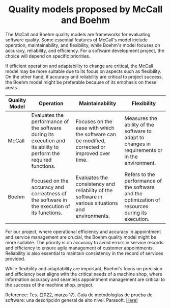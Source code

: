 <center> <h1>Quality models proposed by McCall and Boehm</h1> </center>

The McCall and Boehm quality models are frameworks for evaluating software quality. Some essential features of McCall's model include operation, maintainability, and flexibility, while Boehm's model focuses on accuracy, reliability, and efficiency. For a software development project, the choice will depend on specific priorities.

If efficient operation and adaptability to change are critical, the McCall model may be more suitable due to its focus on aspects such as flexibility. On the other hand, if accuracy and reliability are critical to project success, the Boehm model might be preferable because of its emphasis on these areas.

| Quality Model | Operation | Maintainability | Flexibility |
| --- | --- | --- | --- |
| McCall | Evaluates the performance of the software during its execution and its ability to perform the required functions. | Focuses on the ease with which the software can be modified, corrected or improved over time. | Measures the ability of the software to adapt to changes in requirements or in the environment. |
| Boehm | Focused on the accuracy and correctness of the software in the execution of its functions. | Evaluates the consistency and reliability of the software in various situations and environments. | Refers to the performance of the software and the optimization of resources during its execution. |

For our project, where operational efficiency and accuracy in appointment and service management are crucial, the Boehm quality model might be more suitable. The priority is on accuracy to avoid errors in service records and efficiency to ensure agile management of customer appointments. Reliability is also essential to maintain consistency in the record of services provided.

While flexibility and adaptability are important, Boehm's focus on precision and efficiency best aligns with the critical needs of a machine shop, where information accuracy and seamless appointment management are critical to the success of the machine shop. project.

Reference: Tes. (2022, marzo 17). Guía de metodologías de prueba de software: una descripción general de alto nivel. Parasoft. [Here!](https://es.parasoft.com/blog/software-testing-methodologies-guide-a-high-level-overview/)